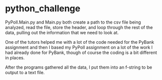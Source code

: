 # python_challenge

PyPoll.Main.py and Main.py both create a path to the csv file being analyzed, read the file, store the header, and loop through the rest of the data, pulling out the information that we need to look at. 

One of the tutors helped me with a lot of the code needed for the PyBank assignment and then I based my PyPoll assignment on a lot of the work I had already done for PyBank, though of course the coding is a bit different in places. 

After the programs gathered all the data, I put them into an f-string to be output to a text file. 
